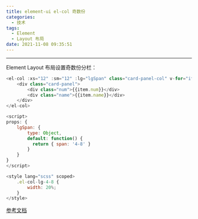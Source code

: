 ```yaml
---
title: element-ui el-col 奇数份
categories:
  - 技术
tags:
  - Element
  - Layout 布局
date: 2021-11-08 09:35:51
---
```


---

Element Layout 布局设置奇数份分栏：

```javascript 1.8
<el-col :xs="12" :sm="12" :lg="lgSpan" class="card-panel-col" v-for="item in panelData">
    <div class="card-panel">
        <div class="num">{{item.num}}</div>
        <div class="name">{{item.name}}</div>
    </div>
</el-col>

<script>
props: {
    lgSpan: {
        type: Object,
        default: function() {
          return { span: '4-8' }
        }
    }
}
</script>

<style lang="scss" scoped>
    .el-col-lg-4-8 {
        width: 20%;
    }
</style>
```

[参考文档](https://blog.csdn.net/qq_36262395/article/details/114674476)
